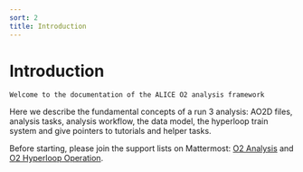 ```yaml
---
sort: 2
title: Introduction
---
```


# Introduction

```goal
Welcome to the documentation of the ALICE O2 analysis framework
```

Here we describe the fundamental concepts of a run 3 analysis: AO2D files, analysis tasks, analysis workflow, the data model, the hyperloop train system and give pointers to tutorials and helper tasks.

Before starting, please join the support lists on Mattermost: [O2 Analysis](https://mattermost.web.cern.ch/alice/channels/o2-analysis) and [O2 Hyperloop Operation](https://mattermost.web.cern.ch/alice/channels/o2-hyperloop-operation).

